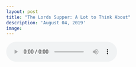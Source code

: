 ```yaml
---
layout: post
title: "The Lords Supper: A Lot to Think About"
description: 'August 04, 2019'
image:
---
```


<audio controls>
  <source src="http://docs.google.com/uc?export=open&id=10b04MRDf1NJzevaDA7TIUMqAnWa_CFqz" type="audio/mp3">
Your browser does not support the audio element.
</audio>
